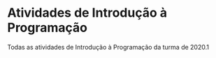﻿# Atividades de Introdução à Programação
Todas as atividades de Introdução à Programação da turma de 2020.1